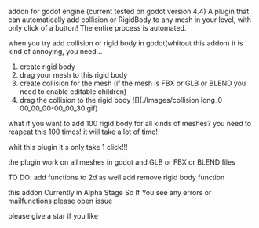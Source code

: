 addon for godot engine (current tested on godot version 4.4) 
A plugin that can automatically add collision or RigidBody to any mesh in your level,
with only click of a button! The entire process is automated. 



when you try add collision or rigid body in godot(whitout this addon) it is kind of annoying, you need...
1. create rigid body
2. drag your mesh to this rigid body
3. create collision for the mesh (if the mesh is FBX or GLB or BLEND you need to enable editable children)
4. drag the collision to the rigid body
![](./Images/collision long_0 00_00_00-00_00_30.gif)

what if you want to add 100 rigid body for all kinds of meshes? you need to reapeat this 100 times!
it will take a lot of time!


whit this plugin it's only take 1 click!!!



the plugin work on all meshes in godot and  GLB or FBX or BLEND files

TO DO:
	add functions to 2d as well
	add remove rigid body function
	
this addon Currently in Alpha Stage So If You see any errors or mailfunctions please open issue

please give a star if you like
